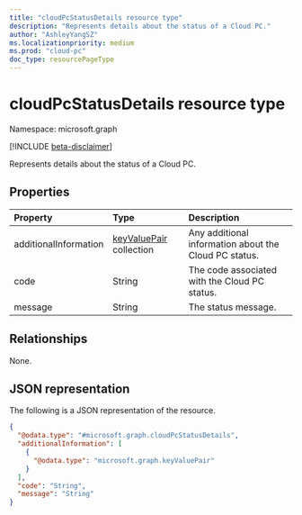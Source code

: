 ```yaml
---
title: "cloudPcStatusDetails resource type"
description: "Represents details about the status of a Cloud PC."
author: "AshleyYangSZ"
ms.localizationpriority: medium
ms.prod: "cloud-pc"
doc_type: resourcePageType
---
```


# cloudPcStatusDetails resource type

Namespace: microsoft.graph

[!INCLUDE [beta-disclaimer](../../includes/beta-disclaimer.md)]

Represents details about the status of a Cloud PC.

## Properties

|Property|Type|Description|
|:---|:---|:---|
|additionalInformation|[keyValuePair](../resources/keyvaluepair.md) collection|Any additional information about the Cloud PC status.|
|code|String|The code associated with the Cloud PC status.|
|message|String|The status message.|

## Relationships

None.

## JSON representation

The following is a JSON representation of the resource.
<!-- {
  "blockType": "resource",
  "@odata.type": "microsoft.graph.cloudPcStatusDetails",
  "openType": false
}
-->

``` json
{
  "@odata.type": "#microsoft.graph.cloudPcStatusDetails",
  "additionalInformation": [
    {
      "@odata.type": "microsoft.graph.keyValuePair"
    }
  ],
  "code": "String",
  "message": "String"
}
```
